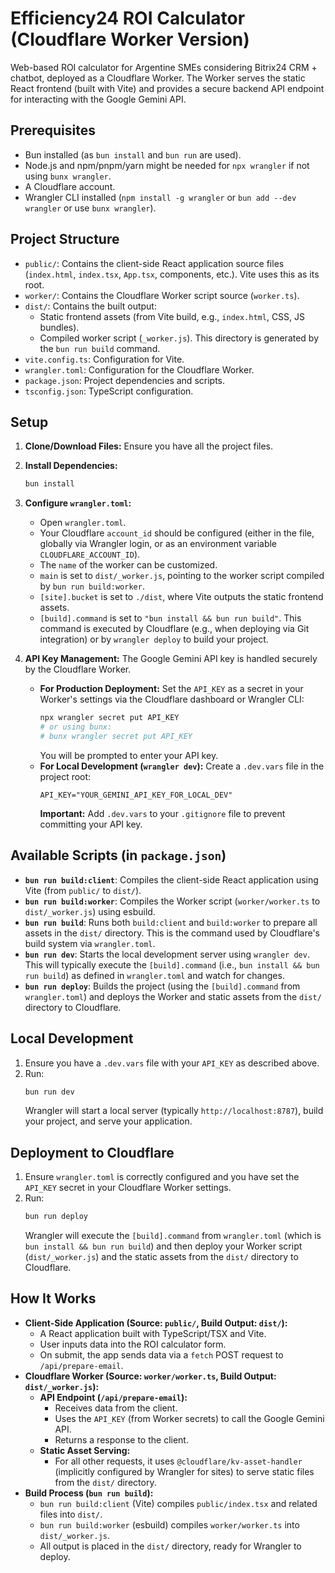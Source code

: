 # Efficiency24 ROI Calculator (Cloudflare Worker Version)

Web-based ROI calculator for Argentine SMEs considering Bitrix24 CRM + chatbot, deployed as a Cloudflare Worker. The Worker serves the static React frontend (built with Vite) and provides a secure backend API endpoint for interacting with the Google Gemini API.

## Prerequisites

*   Bun installed (as `bun install` and `bun run` are used).
*   Node.js and npm/pnpm/yarn might be needed for `npx wrangler` if not using `bunx wrangler`.
*   A Cloudflare account.
*   Wrangler CLI installed (`npm install -g wrangler` or `bun add --dev wrangler` or use `bunx wrangler`).

## Project Structure

*   `public/`: Contains the client-side React application source files (`index.html`, `index.tsx`, `App.tsx`, components, etc.). Vite uses this as its root.
*   `worker/`: Contains the Cloudflare Worker script source (`worker.ts`).
*   `dist/`: Contains the built output:
    *   Static frontend assets (from Vite build, e.g., `index.html`, CSS, JS bundles).
    *   Compiled worker script (`_worker.js`).
    This directory is generated by the `bun run build` command.
*   `vite.config.ts`: Configuration for Vite.
*   `wrangler.toml`: Configuration for the Cloudflare Worker.
*   `package.json`: Project dependencies and scripts.
*   `tsconfig.json`: TypeScript configuration.

## Setup

1.  **Clone/Download Files:**
    Ensure you have all the project files.

2.  **Install Dependencies:**
    ```bash
    bun install
    ```

3.  **Configure `wrangler.toml`:**
    *   Open `wrangler.toml`.
    *   Your Cloudflare `account_id` should be configured (either in the file, globally via Wrangler login, or as an environment variable `CLOUDFLARE_ACCOUNT_ID`).
    *   The `name` of the worker can be customized.
    *   `main` is set to `dist/_worker.js`, pointing to the worker script compiled by `bun run build:worker`.
    *   `[site].bucket` is set to `./dist`, where Vite outputs the static frontend assets.
    *   `[build].command` is set to `"bun install && bun run build"`. This command is executed by Cloudflare (e.g., when deploying via Git integration) or by `wrangler deploy` to build your project.

4.  **API Key Management:**
    The Google Gemini API key is handled securely by the Cloudflare Worker.
    *   **For Production Deployment:** Set the `API_KEY` as a secret in your Worker's settings via the Cloudflare dashboard or Wrangler CLI:
        ```bash
        npx wrangler secret put API_KEY
        # or using bunx:
        # bunx wrangler secret put API_KEY
        ```
        You will be prompted to enter your API key.
    *   **For Local Development (`wrangler dev`):** Create a `.dev.vars` file in the project root:
        ```
        API_KEY="YOUR_GEMINI_API_KEY_FOR_LOCAL_DEV"
        ```
        **Important:** Add `.dev.vars` to your `.gitignore` file to prevent committing your API key.

## Available Scripts (in `package.json`)

*   **`bun run build:client`**: Compiles the client-side React application using Vite (from `public/` to `dist/`).
*   **`bun run build:worker`**: Compiles the Worker script (`worker/worker.ts` to `dist/_worker.js`) using esbuild.
*   **`bun run build`**: Runs both `build:client` and `build:worker` to prepare all assets in the `dist/` directory. This is the command used by Cloudflare's build system via `wrangler.toml`.
*   **`bun run dev`**: Starts the local development server using `wrangler dev`. This will typically execute the `[build].command` (i.e., `bun install && bun run build`) as defined in `wrangler.toml` and watch for changes.
*   **`bun run deploy`**: Builds the project (using the `[build].command` from `wrangler.toml`) and deploys the Worker and static assets from the `dist/` directory to Cloudflare.

## Local Development

1.  Ensure you have a `.dev.vars` file with your `API_KEY` as described above.
2.  Run:
    ```bash
    bun run dev
    ```
    Wrangler will start a local server (typically `http://localhost:8787`), build your project, and serve your application.

## Deployment to Cloudflare

1.  Ensure `wrangler.toml` is correctly configured and you have set the `API_KEY` secret in your Cloudflare Worker settings.
2.  Run:
    ```bash
    bun run deploy
    ```
    Wrangler will execute the `[build].command` from `wrangler.toml` (which is `bun install && bun run build`) and then deploy your Worker script (`dist/_worker.js`) and the static assets from the `dist/` directory to Cloudflare.

## How It Works

*   **Client-Side Application (Source: `public/`, Build Output: `dist/`):**
    *   A React application built with TypeScript/TSX and Vite.
    *   User inputs data into the ROI calculator form.
    *   On submit, the app sends data via a `fetch` POST request to `/api/prepare-email`.
*   **Cloudflare Worker (Source: `worker/worker.ts`, Build Output: `dist/_worker.js`):**
    *   **API Endpoint (`/api/prepare-email`):**
        *   Receives data from the client.
        *   Uses the `API_KEY` (from Worker secrets) to call the Google Gemini API.
        *   Returns a response to the client.
    *   **Static Asset Serving:**
        *   For all other requests, it uses `@cloudflare/kv-asset-handler` (implicitly configured by Wrangler for sites) to serve static files from the `dist/` directory.
*   **Build Process (`bun run build`):**
    *   `bun run build:client` (Vite) compiles `public/index.tsx` and related files into `dist/`.
    *   `bun run build:worker` (esbuild) compiles `worker/worker.ts` into `dist/_worker.js`.
    *   All output is placed in the `dist/` directory, ready for Wrangler to deploy.
